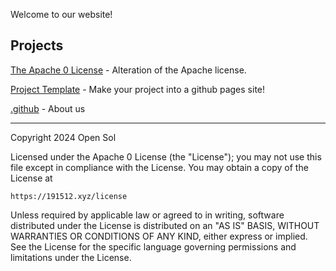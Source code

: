 Welcome to our website!

## Projects

[The Apache 0 License](https://191512.xyz/license) - Alteration of the Apache license.

[Project Template](https://191512.xyz/project-template) - Make your project into a github pages site!

[.github](https://191512.xyz/.github) - About us

---

Copyright 2024 Open Sol

Licensed under the Apache 0 License (the "License");
you may not use this file except in compliance with the License.
You may obtain a copy of the License at

    https://191512.xyz/license

Unless required by applicable law or agreed to in writing, software
distributed under the License is distributed on an "AS IS" BASIS,
WITHOUT WARRANTIES OR CONDITIONS OF ANY KIND, either express or implied.
See the License for the specific language governing permissions and
limitations under the License.
